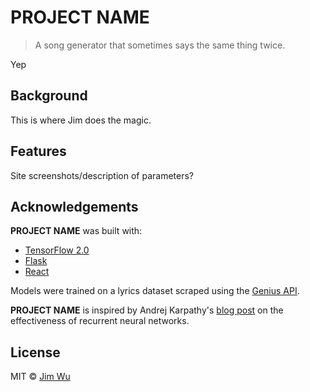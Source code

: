 # PROJECT NAME
> A song generator that sometimes says the same thing twice.

Yep

## Background
This is where Jim does the magic.

## Features
Site screenshots/description of parameters?

## Acknowledgements
**PROJECT NAME** was built with:
* [TensorFlow 2.0](https://www.tensorflow.org/guide/keras/rnn)
* [Flask](https://flask.palletsprojects.com/en/1.1.x/)
* [React](https://reactjs.org/)

Models were trained on a lyrics dataset scraped using the [Genius API](https://docs.genius.com/).

**PROJECT NAME** is inspired by Andrej Karpathy's [blog post](http://karpathy.github.io/2015/05/21/rnn-effectiveness/?fbclid=IwAR2jDIjSieoc9ZtG_7FLN03Q3LZcUUtkw7V_4mnW0pNrelXoi6PAQsO2ffQ) on the effectiveness of recurrent neural networks.

## License
MIT © [Jim Wu](https://github.com/jimwu6/rnn-genius/blob/master/LICENSE.md)
